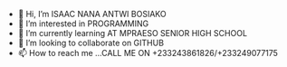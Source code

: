 - 👋 Hi, I’m ISAAC NANA ANTWI BOSIAKO
- 👀 I’m interested in PROGRAMMING
- 🌱 I’m currently learning AT MPRAESO SENIOR HIGH SCHOOL
- 💞️ I’m looking to collaborate on GITHUB
- 📫 How to reach me ...CALL ME ON +233243861826/+233249077175

<!---
oding-A1/oding-A1 is a ✨ special ✨ repository because its `README.md` (this file) appears on your GitHub profile.
You can click the Preview link to take a look at your changes.
--->
